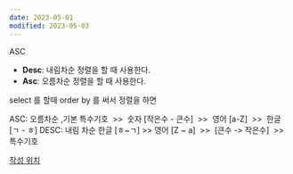 ```yaml
---
date: 2023-05-01
modified: 2023-05-03
---
```


ASC

- **Desc**: 내림차순 정렬을 할 때 사용한다.
- **Asc**: 오름차순 정렬을 할 때 사용한다.

select 를 할때 order by 를 써서 정렬을 하면

ASC:
오름차순 ,기본
특수기호  >>  숫자 [작은수 - 큰수]  >>  영어 [a-Z]  >>  한글 [ㄱ - ㅎ]
DESC:
내림 차순
한글 [ㅎ~ㄱ] >> 영어 [Z ~ a]  >>  [큰수 -> 작은수]  >> 특수기호

[작성 위치](obsidian://open?vault=%EC%A0%95%EB%B3%B4%EC%B2%98%EB%A6%AC%EA%B8%B0%EC%82%AC-%EC%98%B5%EC%8B%9C%EB%94%94%EC%96%B8&file=root%2F7-SQL%20%EC%9D%91%EC%9A%A9%2F1-%EB%8D%B0%EC%9D%B4%ED%84%B0%EB%B2%A0%EC%9D%B4%EC%8A%A4%20%EA%B8%B0%EB%B3%B8%2F3-DML%2FSELECT%2FORDER%20BY)
